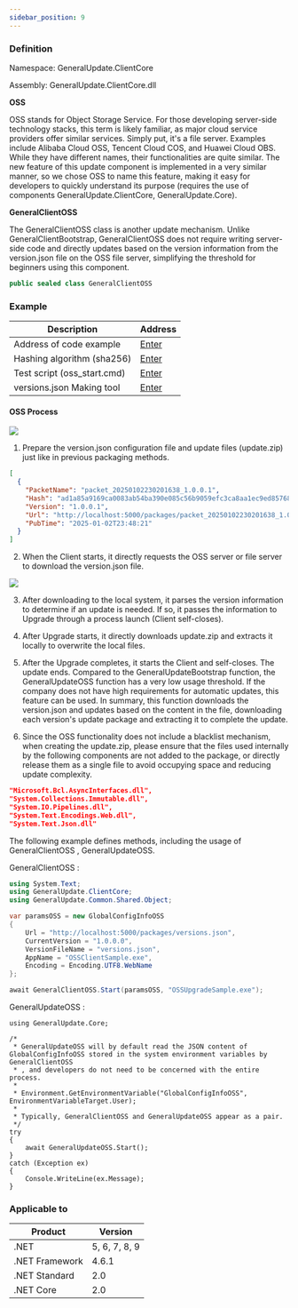 ```yaml
---
sidebar_position: 9
---
```


### Definition

Namespace: GeneralUpdate.ClientCore

Assembly: GeneralUpdate.ClientCore.dll



**OSS**

OSS stands for Object Storage Service. For those developing server-side technology stacks, this term is likely familiar, as major cloud service providers offer similar services. Simply put, it's a file server. Examples include Alibaba Cloud OSS, Tencent Cloud COS, and Huawei Cloud OBS. While they have different names, their functionalities are quite similar. The new feature of this update component is implemented in a very similar manner, so we chose OSS to name this feature, making it easy for developers to quickly understand its purpose (requires the use of components GeneralUpdate.ClientCore, GeneralUpdate.Core).



**GeneralClientOSS**

The GeneralClientOSS class is another update mechanism. Unlike GeneralClientBootstrap, GeneralClientOSS does not require writing server-side code and directly updates based on the version information from the version.json file on the OSS file server, simplifying the threshold for beginners using this component.

```c#
public sealed class GeneralClientOSS
```



### Example

| Description                 | Address                                                      |
| --------------------------- | ------------------------------------------------------------ |
| Address of code example     | [Enter](https://github.com/GeneralLibrary/GeneralUpdate-Samples/tree/main/src/OSS) |
| Hashing algorithm (sha256)  | [Enter](https://github.com/GeneralLibrary/GeneralUpdate/blob/master/src/c%23/GeneralUpdate.Core/Pipeline/HashMiddleware.cs) |
| Test script (oss_start.cmd) | [Enter](https://github.com/GeneralLibrary/GeneralUpdate-Samples/tree/main/src) |
| versions.json Making tool   | [Enter](https://github.com/GeneralLibrary/GeneralUpdate.Tools) |

#### OSS Process

![](imgs/oss_flow.png)

1. Prepare the version.json configuration file and update files (update.zip) just like in previous packaging methods.

```json
[
  {
    "PacketName": "packet_20250102230201638_1.0.0.1",
    "Hash": "ad1a85a9169ca0083ab54ba390e085c56b9059efc3ca8aa1ec9ed857683cc4b1",
    "Version": "1.0.0.1",
    "Url": "http://localhost:5000/packages/packet_20250102230201638_1.0.0.1.zip",
    "PubTime": "2025-01-02T23:48:21"
  }
]
```



2. When the Client starts, it directly requests the OSS server or file server to download the version.json file.

![](imgs/oss_util.png)

3. After downloading to the local system, it parses the version information to determine if an update is needed. If so, it passes the information to Upgrade through a process launch (Client self-closes).

4. After Upgrade starts, it directly downloads update.zip and extracts it locally to overwrite the local files.

5. After the Upgrade completes, it starts the Client and self-closes. The update ends. Compared to the GeneralUpdateBootstrap function, the GeneralUpdateOSS function has a very low usage threshold. If the company does not have high requirements for automatic updates, this feature can be used. In summary, this function downloads the version.json and updates based on the content in the file, downloading each version's update package and extracting it to complete the update.

6. Since the OSS functionality does not include a blacklist mechanism, when creating the update.zip, please ensure that the files used internally by the following components are not added to the package, or directly release them as a single file to avoid occupying space and reducing update complexity.


```json
"Microsoft.Bcl.AsyncInterfaces.dll",
"System.Collections.Immutable.dll", 
"System.IO.Pipelines.dll", 
"System.Text.Encodings.Web.dll",
"System.Text.Json.dll"
```



The following example defines methods, including the usage of GeneralClientOSS , GeneralUpdateOSS.

GeneralClientOSS :

```c#
using System.Text;
using GeneralUpdate.ClientCore;
using GeneralUpdate.Common.Shared.Object;

var paramsOSS = new GlobalConfigInfoOSS
{
    Url = "http://localhost:5000/packages/versions.json",
    CurrentVersion = "1.0.0.0",
    VersionFileName = "versions.json",
    AppName = "OSSClientSample.exe",
    Encoding = Encoding.UTF8.WebName
};

await GeneralClientOSS.Start(paramsOSS, "OSSUpgradeSample.exe");
```

GeneralUpdateOSS :

```
using GeneralUpdate.Core;

/*
 * GeneralUpdateOSS will by default read the JSON content of GlobalConfigInfoOSS stored in the system environment variables by GeneralClientOSS
 * , and developers do not need to be concerned with the entire process.
 * 
 * Environment.GetEnvironmentVariable("GlobalConfigInfoOSS", EnvironmentVariableTarget.User);
 * 
 * Typically, GeneralClientOSS and GeneralUpdateOSS appear as a pair.
 */
try
{
    await GeneralUpdateOSS.Start();
}
catch (Exception ex)
{
    Console.WriteLine(ex.Message);
}
```



### Applicable to

| Product        | Version       |
| -------------- | ------------- |
| .NET           | 5, 6, 7, 8, 9 |
| .NET Framework | 4.6.1         |
| .NET Standard  | 2.0           |
| .NET Core      | 2.0           |